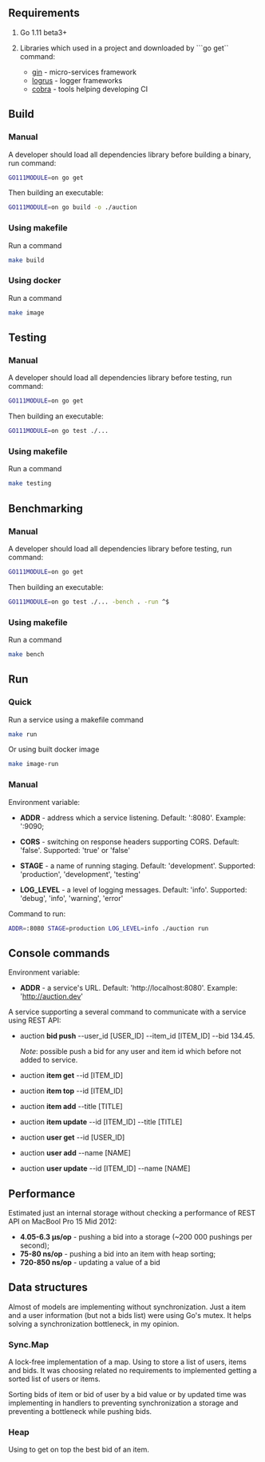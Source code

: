 ## Requirements

1. Go 1.11 beta3+

2. Libraries which used in a project and downloaded by ```go get`` command:
     
     - [gin](https://github.com/gin-gonic/gin) - micro-services framework
     - [logrus](https://github.com/sirupsen/logrus) - logger frameworks
     - [cobra](https://github.com/spf13/cobra) - tools helping developing CI

## Build

### Manual

A developer should load all dependencies library before building a binary, run command:
```bash
GO111MODULE=on go get
``` 

Then building an executable:
```bash
GO111MODULE=on go build -o ./auction
``` 

### Using makefile

Run a command
```bash
make build
```

### Using docker

Run a command
```bash
make image
```

## Testing

### Manual

A developer should load all dependencies library before testing, run command:
```bash
GO111MODULE=on go get
``` 

Then building an executable:
```bash
GO111MODULE=on go test ./...
``` 

### Using makefile

Run a command
```bash
make testing
```

## Benchmarking

### Manual

A developer should load all dependencies library before testing, run command:
```bash
GO111MODULE=on go get
``` 

Then building an executable:
```bash
GO111MODULE=on go test ./... -bench . -run ^$
``` 

### Using makefile

Run a command
```bash
make bench
```

## Run

### Quick

Run a service using a makefile command
```bash
make run
```

Or using built docker image

```bash
make image-run
```

### Manual

Environment variable:

- **ADDR** - address which a service listening. Default: ':8080'. Example: ':9090;

- **CORS** - switching on response headers supporting CORS. Default: 'false'. Supported: 'true' or 'false'

- **STAGE** - a name of running staging. Default: 'development'. Supported: 'production', 'development', 'testing'

- **LOG_LEVEL** - a level of logging messages. Default: 'info'. Supported: 'debug', 'info', 'warning', 'error'

Command to run:
```bash
ADDR=:8080 STAGE=production LOG_LEVEL=info ./auction run 
```

## Console commands

Environment variable:

- **ADDR** - a service's URL. Default: 'http://localhost:8080'. Example: 'http://auction.dev'

A service supporting a several command to communicate with a service using REST API:

- auction **bid push** --user_id [USER_ID] --item_id [ITEM_ID] --bid 134.45. 
   
  _Note_: possible push a bid for any user and item id which before not added to service.
  
- auction **item get** --id [ITEM_ID]

- auction **item top** --id [ITEM_ID]

- auction **item add** --title [TITLE]

- auction **item update** --id [ITEM_ID] --title [TITLE]
  
- auction **user get** --id [USER_ID]

- auction **user add** --name [NAME]

- auction **user update** --id [ITEM_ID] --name [NAME]

## Performance

Estimated just an internal storage without checking a performance of REST API on MacBool Pro 15 Mid 2012:

- **4.05-6.3 μs/op** - pushing a bid into a storage (~200 000 pushings per second);
- **75-80 ns/op**    - pushing a bid into an item with heap sorting;
- **720-850 ns/op**  - updating a value of a bid

## Data structures

Almost of models are implementing without synchronization.
Just a item and a user information (but not a bids list) were using Go's mutex.
It helps solving a synchronization bottleneck, in my opinion.

### Sync.Map

A lock-free implementation of a map. Using to store a list of users, items and bids.
It was choosing related no requirements to implemented getting a sorted list of users or items.

Sorting bids of item or bid of user by a bid value or by updated time was implementing in handlers
to preventing synchronization a storage and preventing a bottleneck while pushing bids.    

### Heap

Using to get on top the best bid of an item. 

